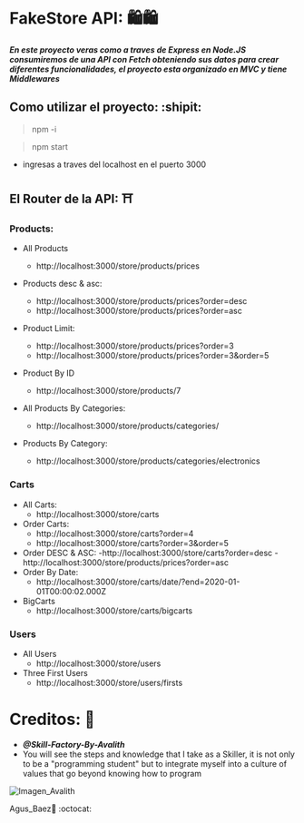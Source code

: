 # FakeStore API:    :shopping::shopping:

***En este proyecto veras como a traves de _Express_ en _Node.JS_ consumiremos de una _API_ con _Fetch_ obteniendo sus datos para crear diferentes funcionalidades, el proyecto esta organizado en MVC y tiene _Middlewares_***

## Como utilizar el proyecto: :shipit:

> npm -i

> npm start

- ingresas a traves del localhost en el puerto 3000

## El Router de la API: :shinto_shrine:

### Products:

- All Products
    - http://localhost:3000/store/products/prices

- Products desc & asc:
    - http://localhost:3000/store/products/prices?order=desc 
    - http://localhost:3000/store/products/prices?order=asc

- Product Limit:
    - http://localhost:3000/store/products/prices?order=3
    - http://localhost:3000/store/products/prices?order=3&order=5

- Product By ID
    - http://localhost:3000/store/products/7

- All Products By Categories:
    - http://localhost:3000/store/products/categories/

- Products By Category:
    - http://localhost:3000/store/products/categories/electronics

### Carts
- All Carts:
    - http://localhost:3000/store/carts
- Order Carts:
    - http://localhost:3000/store/carts?order=4
    - http://localhost:3000/store/carts?order=3&order=5
- Order DESC & ASC:
    -http://localhost:3000/store/carts?order=desc
    -http://localhost:3000/store/products/prices?order=asc
- Order By Date:
    - http://localhost:3000/store/carts/date/?end=2020-01-01T00:00:02.000Z
- BigCarts 
    - http://localhost:3000/store/carts/bigcarts

### Users
- All Users
    - http://localhost:3000/store/users
- Three First Users
    - http://localhost:3000/store/users/firsts

# Creditos: :rocket:

- **_@Skill-Factory-By-Avalith_**
- You will see the steps and knowledge that I take as a Skiller, it is not only to be a "programming student" but to integrate myself into a culture of values that go beyond knowing how to program

![Imagen_Avalith](https://pbs.twimg.com/media/FS5XeVCXEAAQ_Ly?format=jpg&name=small)

Agus_Baez👋 :octocat:
